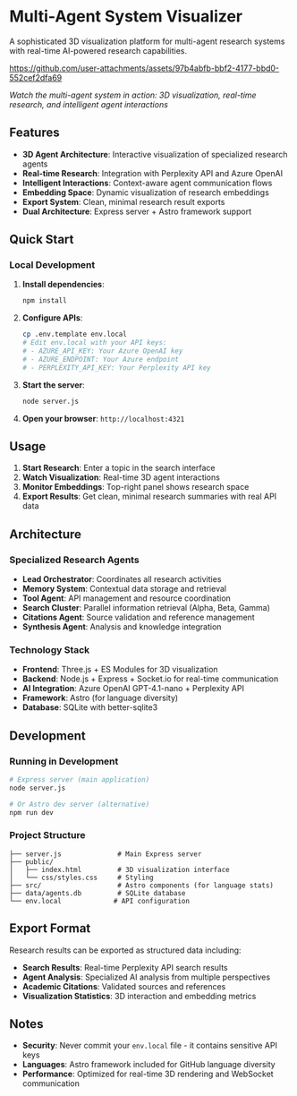 # Multi-Agent System Visualizer

A sophisticated 3D visualization platform for multi-agent research systems with real-time AI-powered research capabilities.




https://github.com/user-attachments/assets/97b4abfb-bbf2-4177-bbd0-552cef2dfa69

*Watch the multi-agent system in action: 3D visualization, real-time research, and intelligent agent interactions*

## Features

- **3D Agent Architecture**: Interactive visualization of specialized research agents
- **Real-time Research**: Integration with Perplexity API and Azure OpenAI
- **Intelligent Interactions**: Context-aware agent communication flows
- **Embedding Space**: Dynamic visualization of research embeddings
- **Export System**: Clean, minimal research result exports
- **Dual Architecture**: Express server + Astro framework support

## Quick Start

###  Local Development

1. **Install dependencies**:
   ```bash
   npm install
   ```

2. **Configure APIs**:
   ```bash
   cp .env.template env.local
   # Edit env.local with your API keys:
   # - AZURE_API_KEY: Your Azure OpenAI key
   # - AZURE_ENDPOINT: Your Azure endpoint
   # - PERPLEXITY_API_KEY: Your Perplexity API key
   ```

3. **Start the server**:
   ```bash
   node server.js
   ```

4. **Open your browser**: `http://localhost:4321`

## Usage

1. **Start Research**: Enter a topic in the search interface
2. **Watch Visualization**: Real-time 3D agent interactions
3. **Monitor Embeddings**: Top-right panel shows research space
4. **Export Results**: Get clean, minimal research summaries with real API data

## Architecture

### Specialized Research Agents
- **Lead Orchestrator**: Coordinates all research activities
- **Memory System**: Contextual data storage and retrieval  
- **Tool Agent**: API management and resource coordination
- **Search Cluster**: Parallel information retrieval (Alpha, Beta, Gamma)
- **Citations Agent**: Source validation and reference management
- **Synthesis Agent**: Analysis and knowledge integration

### Technology Stack
- **Frontend**: Three.js + ES Modules for 3D visualization
- **Backend**: Node.js + Express + Socket.io for real-time communication
- **AI Integration**: Azure OpenAI GPT-4.1-nano + Perplexity API
- **Framework**: Astro (for language diversity)
- **Database**: SQLite with better-sqlite3

## Development

### Running in Development
```bash
# Express server (main application)
node server.js

# Or Astro dev server (alternative)
npm run dev
```

### Project Structure
```
├── server.js              # Main Express server
├── public/
│   ├── index.html         # 3D visualization interface
│   └── css/styles.css     # Styling
├── src/                   # Astro components (for language stats)
├── data/agents.db         # SQLite database
└── env.local             # API configuration
```

## Export Format

Research results can be exported as structured data including:
- **Search Results**: Real-time Perplexity API search results
- **Agent Analysis**: Specialized AI analysis from multiple perspectives  
- **Academic Citations**: Validated sources and references
- **Visualization Statistics**: 3D interaction and embedding metrics

## Notes

- **Security**: Never commit your `env.local` file - it contains sensitive API keys
- **Languages**: Astro framework included for GitHub language diversity
- **Performance**: Optimized for real-time 3D rendering and WebSocket communication
